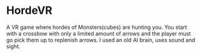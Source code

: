 # HordeVR
A VR game where hordes of Monsters(cubes) are hunting you. You start with a crossbow with only a limited amount of arrows and the player must go pick them up to replenish arrows. I used an old AI brain, uses sound and sight.
